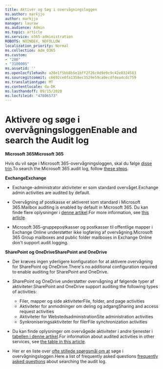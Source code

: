 ```yaml
---
title: Aktivér og Søg i overvågningsloggen
ms.author: markjjo
author: markjjo
manager: lauraw
ms.audience: Admin
ms.topic: article
ms.service: o365-administration
ROBOTS: NOINDEX, NOFOLLOW
localization_priority: Normal
ms.collection: Adm_O365
ms.custom:
- "286"
- "3100005"
ms.assetid: ''
ms.openlocfilehash: a28e1f5bb8b5e1bff2f26c0d9e9c9c42e8324583
ms.sourcegitcommit: c6692ce0fa1358ec3529e59ca0ecdfdea4cdc759
ms.translationtype: MT
ms.contentlocale: da-DK
ms.lasthandoff: 09/15/2020
ms.locfileid: "47806573"
---
```

# <a name="enable-and-search-the-audit-log"></a><span data-ttu-id="f26c0-102">Aktivere og søge i overvågningsloggen</span><span class="sxs-lookup"><span data-stu-id="f26c0-102">Enable and search the Audit log</span></span>

<span data-ttu-id="f26c0-103">**Microsoft 365**</span><span class="sxs-lookup"><span data-stu-id="f26c0-103">**Microsoft 365**</span></span>

<span data-ttu-id="f26c0-104">Hvis du vil søge i Microsoft 365-overvågningsloggen, skal du følge [disse trin](https://docs.microsoft.com/microsoft-365/compliance/search-the-audit-log-in-security-and-compliance#search-the-audit-log).</span><span class="sxs-lookup"><span data-stu-id="f26c0-104">To search the Microsoft 365 audit log, follow [these steps](https://docs.microsoft.com/microsoft-365/compliance/search-the-audit-log-in-security-and-compliance#search-the-audit-log).</span></span>

<span data-ttu-id="f26c0-105">**Exchange**</span><span class="sxs-lookup"><span data-stu-id="f26c0-105">**Exchange**</span></span>

- <span data-ttu-id="f26c0-106">Exchange-administrator aktiviteter er som standard overvåget.</span><span class="sxs-lookup"><span data-stu-id="f26c0-106">Exchange admin activities are audited by default.</span></span>

- <span data-ttu-id="f26c0-107">Overvågning af postkasse er aktiveret som standard i Microsoft 365.</span><span class="sxs-lookup"><span data-stu-id="f26c0-107">Mailbox auditing is enabled by default in Microsoft 365.</span></span> <span data-ttu-id="f26c0-108">Du kan finde flere oplysninger i  [denne artikel](https://docs.microsoft.com/microsoft-365/compliance/enable-mailbox-auditing).</span><span class="sxs-lookup"><span data-stu-id="f26c0-108">For more information, see  [this article](https://docs.microsoft.com/microsoft-365/compliance/enable-mailbox-auditing).</span></span>

- <span data-ttu-id="f26c0-109">Microsoft 365-gruppepostkasser og postkasser til offentlige mapper i Exchange Online understøtter ikke logføring af overvågning.</span><span class="sxs-lookup"><span data-stu-id="f26c0-109">Microsoft 365 Group mailboxes and public folder mailboxes in Exchange Online don't support audit logging.</span></span>

<span data-ttu-id="f26c0-110">**SharePoint og OneDrive**</span><span class="sxs-lookup"><span data-stu-id="f26c0-110">**SharePoint and OneDrive**</span></span>

- <span data-ttu-id="f26c0-111">Der kræves ingen yderligere konfiguration for at aktivere overvågning for SharePoint og OneDrive.</span><span class="sxs-lookup"><span data-stu-id="f26c0-111">There's no additional configuration required to enable auditing for SharePoint and OneDrive.</span></span>

- <span data-ttu-id="f26c0-112">SharePoint og OneDrive understøtter overvågning af følgende typer af aktiviteter:</span><span class="sxs-lookup"><span data-stu-id="f26c0-112">SharePoint and OneDrive support auditing the following types of activities:</span></span>

    - <span data-ttu-id="f26c0-113">Filer, mapper og side aktiviteter</span><span class="sxs-lookup"><span data-stu-id="f26c0-113">File, folder, and page activities</span></span>
    - <span data-ttu-id="f26c0-114">Aktiviteter for anmodninger om deling og adgang</span><span class="sxs-lookup"><span data-stu-id="f26c0-114">Sharing and access request activities</span></span>
    - <span data-ttu-id="f26c0-115">Aktiviteter for Webstedsadministration</span><span class="sxs-lookup"><span data-stu-id="f26c0-115">Site administration activities</span></span>
    - <span data-ttu-id="f26c0-116">Synkroniseringsaktiviteter for filer</span><span class="sxs-lookup"><span data-stu-id="f26c0-116">File synchronization activities</span></span>

- <span data-ttu-id="f26c0-117">Du kan finde oplysninger om overvågede aktiviteter i andre tjenester i  [tabellen i denne artikel](https://docs.microsoft.com/microsoft-365/compliance/search-the-audit-log-in-security-and-compliance#audited-activities).</span><span class="sxs-lookup"><span data-stu-id="f26c0-117">For information about audited activities in other services, see  [the table in this article](https://docs.microsoft.com/microsoft-365/compliance/search-the-audit-log-in-security-and-compliance#audited-activities).</span></span>

- <span data-ttu-id="f26c0-118">Her er en liste over [ofte stillede spørgsmål om at](https://docs.microsoft.com/microsoft-365/compliance/search-the-audit-log-in-security-and-compliance#frequently-asked-questions) søge i overvågningsloggen.</span><span class="sxs-lookup"><span data-stu-id="f26c0-118">Here a list of frequently asked questions [frequently asked questions](https://docs.microsoft.com/microsoft-365/compliance/search-the-audit-log-in-security-and-compliance#frequently-asked-questions) about searching the audit log.</span></span>